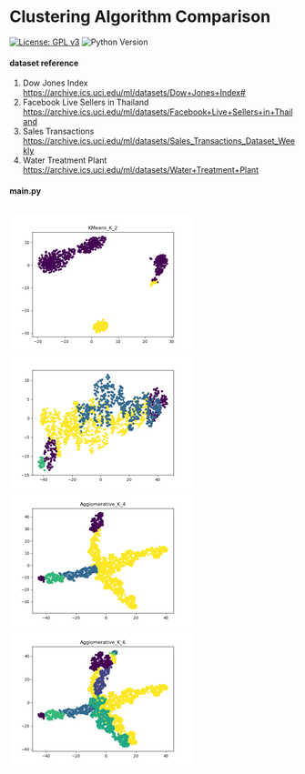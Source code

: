 # Clustering Algorithm Comparison
[![License: GPL v3](https://img.shields.io/badge/License-GPLv3-blue.svg)](https://www.gnu.org/licenses/gpl-3.0)
![Python Version](https://img.shields.io/badge/Python-v3.6-blue)

#### dataset reference
1) Dow Jones Index https://archive.ics.uci.edu/ml/datasets/Dow+Jones+Index#
2) Facebook Live Sellers in Thailand https://archive.ics.uci.edu/ml/datasets/Facebook+Live+Sellers+in+Thailand
3) Sales Transactions   https://archive.ics.uci.edu/ml/datasets/Sales_Transactions_Dataset_Weekly
4) Water Treatment Plant https://archive.ics.uci.edu/ml/datasets/Water+Treatment+Plant

#### main.py
<br/>
<img src="images/KMeans_K_2.png" width="320" height="240">
<img src="images/KMeans_K_4.png" width="320" height="240">
<img src="images/Agglomerative_K_4.png" width="320" height="240">
<img src="images/Agglomerative_K_6.png" width="320" height="240">

